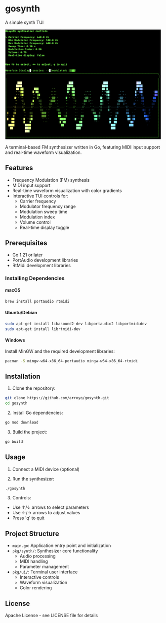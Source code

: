# gosynth
A simple synth TUI

![Screenshot of the Text User Interface](media/screenshot2.png)

A terminal-based FM synthesizer written in Go, featuring MIDI input support and real-time waveform visualization.

## Features

- Frequency Modulation (FM) synthesis
- MIDI input support
- Real-time waveform visualization with color gradients
- Interactive TUI controls for:
  - Carrier frequency
  - Modulator frequency range
  - Modulation sweep time
  - Modulation index
  - Volume control
  - Real-time display toggle

## Prerequisites

- Go 1.21 or later
- PortAudio development libraries
- RtMidi development libraries

### Installing Dependencies

#### macOS
```bash
brew install portaudio rtmidi
```

#### Ubuntu/Debian
```bash
sudo apt-get install libasound2-dev libportaudio2 libportmididev
sudo apt-get install librtmidi-dev
```

#### Windows
Install MinGW and the required development libraries:
```bash
pacman -S mingw-w64-x86_64-portaudio mingw-w64-x86_64-rtmidi
```

## Installation

1. Clone the repository:
```bash
git clone https://github.com/arroyo/gosynth.git
cd gosynth
```

2. Install Go dependencies:
```bash
go mod download
```

3. Build the project:
```bash
go build
```

## Usage

1. Connect a MIDI device (optional)

2. Run the synthesizer:
```bash
./gosynth
```

3. Controls:
- Use ↑/↓ arrows to select parameters
- Use ←/→ arrows to adjust values
- Press 'q' to quit

## Project Structure

- `main.go`: Application entry point and initialization
- `pkg/synth/`: Synthesizer core functionality
  - Audio processing
  - MIDI handling
  - Parameter management
- `pkg/ui/`: Terminal user interface
  - Interactive controls
  - Waveform visualization
  - Color rendering

## License

Apache License - see LICENSE file for details
